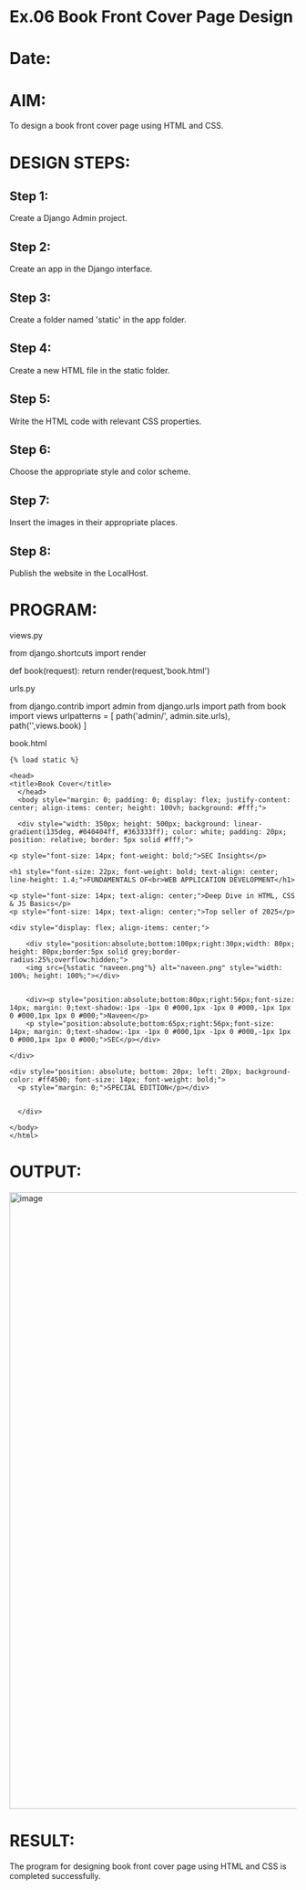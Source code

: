 # Ex.06 Book Front Cover Page Design
# Date:
# AIM:
To design a book front cover page using HTML and CSS.

# DESIGN STEPS:
## Step 1:
Create a Django Admin project.

## Step 2:
Create an app in the Django interface.

## Step 3:
Create a folder named 'static' in the app folder.

## Step 4:
Create a new HTML file in the static folder.

## Step 5:
Write the HTML code with relevant CSS properties.

## Step 6:
Choose the appropriate style and color scheme.

## Step 7:
Insert the images in their appropriate places.

## Step 8:
Publish the website in the LocalHost.

# PROGRAM:
views.py 

from django.shortcuts import render

def book(request):
return render(request,'book.html')


urls.py


from django.contrib import admin
from django.urls import path
from book import views
urlpatterns = [
path('admin/', admin.site.urls),
path('',views.book)
]


book.html


    {% load static %}

    <head>
    <title>Book Cover</title>
      </head>
      <body style="margin: 0; padding: 0; display: flex; justify-content: center; align-items: center; height: 100vh; background: #fff;">

      <div style="width: 350px; height: 500px; background: linear-gradient(135deg, #040404ff, #363333ff); color: white; padding: 20px; position: relative; border: 5px solid #fff;">

    <p style="font-size: 14px; font-weight: bold;">SEC Insights</p>

    <h1 style="font-size: 22px; font-weight: bold; text-align: center; line-height: 1.4;">FUNDAMENTALS OF<br>WEB APPLICATION DEVELOPMENT</h1>

    <p style="font-size: 14px; text-align: center;">Deep Dive in HTML, CSS & JS Basics</p>
    <p style="font-size: 14px; text-align: center;">Top seller of 2025</p>

    <div style="display: flex; align-items: center;">
        
        <div style="position:absolute;bottom:100px;right:30px;width: 80px; height: 80px;border:5px solid grey;border-radius:25%;overflow:hidden;">
        <img src={%static "naveen.png"%} alt="naveen.png" style="width: 100%; height: 100%;"></div>
            
    
        <div><p style="position:absolute;bottom:80px;right:56px;font-size: 14px; margin: 0;text-shadow:-1px -1px 0 #000,1px -1px 0 #000,-1px 1px 0 #000,1px 1px 0 #000;">Naveen</p>
        <p style="position:absolute;bottom:65px;right:56px;font-size: 14px; margin: 0;text-shadow:-1px -1px 0 #000,1px -1px 0 #000,-1px 1px 0 #000,1px 1px 0 #000;">SEC</p></div>
    
    </div>

    <div style="position: absolute; bottom: 20px; left: 20px; background-color: #ff4500; font-size: 14px; font-weight: bold;">
      <p style="margin: 0;">SPECIAL EDITION</p></div>
    

      </div>

    </body>
    </html>



# OUTPUT:

<img width="1920" height="1080" alt="image" src="https://github.com/user-attachments/assets/d6f44e69-dfb4-4a0b-8bde-a71120040f83" />

# RESULT:
The program for designing book front cover page using HTML and CSS is completed successfully.
